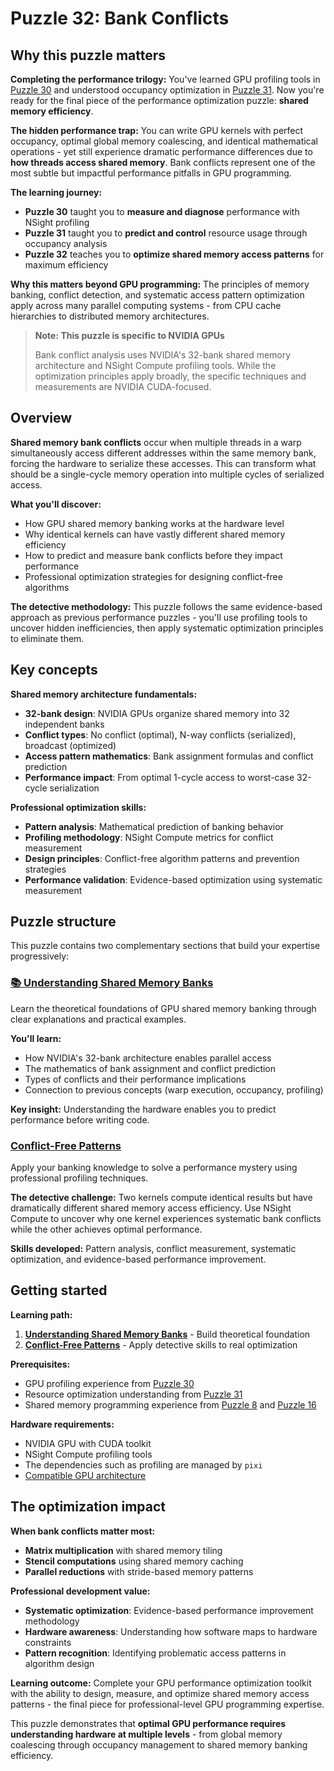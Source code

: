 # Puzzle 32: Bank Conflicts

## Why this puzzle matters

**Completing the performance trilogy:** You've learned GPU profiling tools in [Puzzle 30](../puzzle_30/puzzle_30.md) and understood occupancy optimization in [Puzzle 31](../puzzle_31/puzzle_31.md). Now you're ready for the final piece of the performance optimization puzzle: **shared memory efficiency**.

**The hidden performance trap:** You can write GPU kernels with perfect occupancy, optimal global memory coalescing, and identical mathematical operations - yet still experience dramatic performance differences due to **how threads access shared memory**. Bank conflicts represent one of the most subtle but impactful performance pitfalls in GPU programming.

**The learning journey:**

- **Puzzle 30** taught you to **measure and diagnose** performance with NSight profiling
- **Puzzle 31** taught you to **predict and control** resource usage through occupancy analysis
- **Puzzle 32** teaches you to **optimize shared memory access patterns** for maximum efficiency

**Why this matters beyond GPU programming:** The principles of memory banking, conflict detection, and systematic access pattern optimization apply across many parallel computing systems - from CPU cache hierarchies to distributed memory architectures.

> **Note: This puzzle is specific to NVIDIA GPUs**
>
> Bank conflict analysis uses NVIDIA's 32-bank shared memory architecture and NSight Compute profiling tools. While the optimization principles apply broadly, the specific techniques and measurements are NVIDIA CUDA-focused.

## Overview

**Shared memory bank conflicts** occur when multiple threads in a warp simultaneously access different addresses within the same memory bank, forcing the hardware to serialize these accesses. This can transform what should be a single-cycle memory operation into multiple cycles of serialized access.

**What you'll discover:**

- How GPU shared memory banking works at the hardware level
- Why identical kernels can have vastly different shared memory efficiency
- How to predict and measure bank conflicts before they impact performance
- Professional optimization strategies for designing conflict-free algorithms

**The detective methodology:** This puzzle follows the same evidence-based approach as previous performance puzzles - you'll use profiling tools to uncover hidden inefficiencies, then apply systematic optimization principles to eliminate them.

## Key concepts

**Shared memory architecture fundamentals:**

- **32-bank design**: NVIDIA GPUs organize shared memory into 32 independent banks
- **Conflict types**: No conflict (optimal), N-way conflicts (serialized), broadcast (optimized)
- **Access pattern mathematics**: Bank assignment formulas and conflict prediction
- **Performance impact**: From optimal 1-cycle access to worst-case 32-cycle serialization

**Professional optimization skills:**

- **Pattern analysis**: Mathematical prediction of banking behavior
- **Profiling methodology**: NSight Compute metrics for conflict measurement
- **Design principles**: Conflict-free algorithm patterns and prevention strategies
- **Performance validation**: Evidence-based optimization using systematic measurement

## Puzzle structure

This puzzle contains two complementary sections that build your expertise progressively:

### **[📚 Understanding Shared Memory Banks](./shared_memory_bank.md)**

Learn the theoretical foundations of GPU shared memory banking through clear explanations and practical examples.

**You'll learn:**

- How NVIDIA's 32-bank architecture enables parallel access
- The mathematics of bank assignment and conflict prediction
- Types of conflicts and their performance implications
- Connection to previous concepts (warp execution, occupancy, profiling)

**Key insight:** Understanding the hardware enables you to predict performance before writing code.

### **[Conflict-Free Patterns](./conflict_free_patterns.md)**

Apply your banking knowledge to solve a performance mystery using professional profiling techniques.

**The detective challenge:** Two kernels compute identical results but have dramatically different shared memory access efficiency. Use NSight Compute to uncover why one kernel experiences systematic bank conflicts while the other achieves optimal performance.

**Skills developed:** Pattern analysis, conflict measurement, systematic optimization, and evidence-based performance improvement.

## Getting started

**Learning path:**

1. **[Understanding Shared Memory Banks](./shared_memory_bank.md)** - Build theoretical foundation
2. **[Conflict-Free Patterns](./conflict_free_patterns.md)** - Apply detective skills to real optimization

**Prerequisites:**

- GPU profiling experience from [Puzzle 30](../puzzle_30/puzzle_30.md)
- Resource optimization understanding from [Puzzle 31](../puzzle_31/puzzle_31.md)
- Shared memory programming experience from [Puzzle 8](../puzzle_08/puzzle_08.md) and [Puzzle 16](../puzzle_16/puzzle_16.md)

**Hardware requirements:**

- NVIDIA GPU with CUDA toolkit
- NSight Compute profiling tools
- The dependencies such as profiling are managed by `pixi`
- [Compatible GPU architecture](https://docs.modular.com/max/packages/#gpu-compatibility)

## The optimization impact

**When bank conflicts matter most:**

- **Matrix multiplication** with shared memory tiling
- **Stencil computations** using shared memory caching
- **Parallel reductions** with stride-based memory patterns

**Professional development value:**

- **Systematic optimization**: Evidence-based performance improvement methodology
- **Hardware awareness**: Understanding how software maps to hardware constraints
- **Pattern recognition**: Identifying problematic access patterns in algorithm design

**Learning outcome:** Complete your GPU performance optimization toolkit with the ability to design, measure, and optimize shared memory access patterns - the final piece for professional-level GPU programming expertise.

This puzzle demonstrates that **optimal GPU performance requires understanding hardware at multiple levels** - from global memory coalescing through occupancy management to shared memory banking efficiency.
